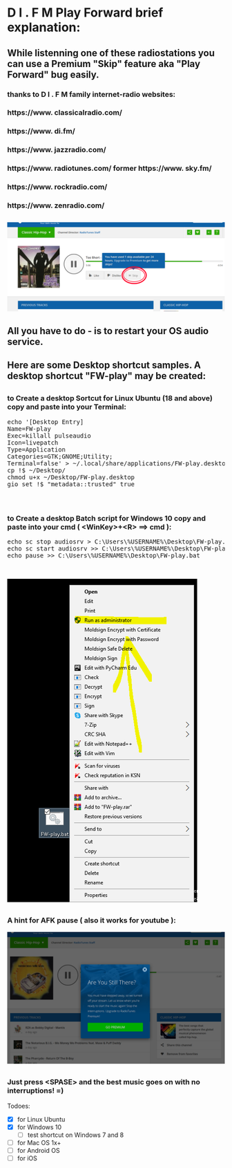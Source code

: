 #  D I . F M  Play Forward brief explanation:
## While listenning one of these radiostations you can use a Premium "Skip" feature aka "Play Forward" bug easily.

### thanks to  D I . F M  family internet-radio websites:

### https://www. classicalradio.com/
### https://www. di.fm/
### https://www. jazzradio.com/
### https://www. radiotunes.com/ former https://www. sky.fm/
### https://www. rockradio.com/
### https://www. zenradio.com/

## #

<img src='https://raw.githubusercontent.com/BigBoatCap/DIFM-switch/master/Selection_042.png' /> 

## #

## All you have to do - is to restart your OS audio service.

## Here are some Desktop shortcut samples. A desktop shortcut "FW-play" may be created:

## #

### to Create a desktop Sortcut for Linux Ubuntu (18 and above) copy and paste into your Terminal:
<pre>echo '[Desktop Entry]
Name=FW-play
Exec=killall pulseaudio
Icon=livepatch
Type=Application
Categories=GTK;GNOME;Utility;
Terminal=false' > ~/.local/share/applications/FW-play.desktop
cp !$ ~/Desktop/
chmod u+x ~/Desktop/FW-play.desktop
gio set !$ "metadata::trusted" true


</pre>
## #
### to Create a desktop Batch script for Windows 10 copy and paste into your cmd ( \<WinKey\>+\<R\> ==\> cmd ):
<pre>echo sc stop audiosrv > C:\Users\%USERNAME%\Desktop\FW-play.bat
echo sc start audiosrv >> C:\Users\%USERNAME%\Desktop\FW-play.bat
echo pause >> C:\Users\%USERNAME%\Desktop\FW-play.bat

</pre>

## #

<img src='https://raw.githubusercontent.com/BigBoatCap/DIFM-switch/master/Selection_043.png' /> 

## #

### A hint for AFK pause ( also it works for youtube ):

<img src='https://raw.githubusercontent.com/BigBoatCap/DIFM-switch/master/Selection_044.png' /> 

## #

### Just press \<SPASE\> and the best music goes on with no interruptions! =)

Todoes:
- [x] for Linux Ubuntu
- [x] for Windows 10
  - [ ] test shortcut on Windows 7 and 8
- [ ] for Mac OS 1x+
- [ ] for Android OS
- [ ] for iOS
